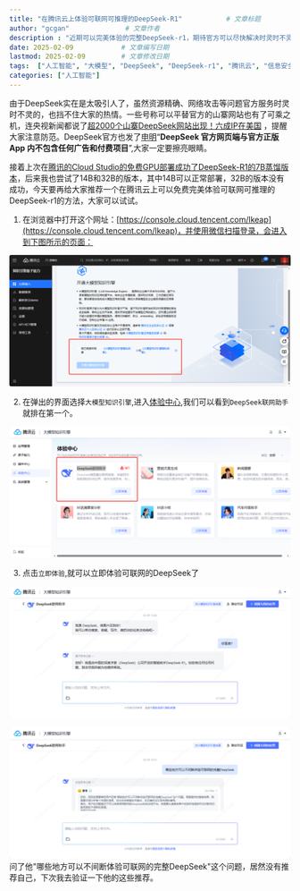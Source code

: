 ```yaml
---
title: "在腾讯云上体验可联网可推理的DeepSeek-R1"           # 文章标题
author: "gcgan"              # 文章作者
description : "近期可以完美体验的完整DeepSeek-r1，期待官方可以尽快解决时灵时不灵的问题"    # 文章描述信息
date: 2025-02-09            # 文章编写日期
lastmod: 2025-02-09         # 文章修改日期
tags:  ["人工智能", "大模型", "DeepSeek", "DeepSeek-r1", "腾讯云", "信息安全"]
categories: ["人工智能"]
---
```

由于DeepSeek实在是太吸引人了，虽然资源精确、网络攻击等问题官方服务时灵时不灵的，也挡不住大家的热情。一些号称可以平替官方的山寨网站也有了可乘之机，连央视新闻都说了[超2000个山寨DeepSeek网站出现！六成IP在美国](https://mp.weixin.qq.com/s/7-k-hoEU6O7bEx_rJQ_eGg) ，提醒大家注意防范。DeepSeek官方也发了[申明](https://mp.weixin.qq.com/s/u5coDiS5lXKjENlu1ghcoQ)“**DeepSeek 官方网页端与官方正版 App 内不包含任何广告和付费项目**”,大家一定要擦亮眼睛。

接着上次在[腾讯的Cloud Studio的免费GPU部署成功了DeepSeek-R1的7B蒸馏版本](https://mp.weixin.qq.com/s/sfWW5bvy0UmOML6XPZa3ZA)，后来我也尝试了14B和32B的版本，其中14B可以正常部署，32B的版本没有成功，今天要再给大家推荐一个在腾讯云上可以免费完美体验可联网可推理的DeepSeek-r1的方法，大家可以试试。

1. 在浏览器中打开这个网址：[https://console.cloud.tencent.com/lkeap](https://console.cloud.tencent.com/lkeap)，并使用微信扫描登录，会进入到下图所示的页面：

![开通大模型知识引擎](/static/images/lkeap/开通大模型知识引擎.png)

2. 在弹出的界面选择`大模型知识引擎`,进入[体验中心](https://lke.cloud.tencent.com/lke#/experience-center/home?origin=all),我们可以看到`DeepSeek联网助手`就排在第一个。

![体验中心](/static/images/lkeap/体验中心.png)

3. 点击`立即体验`,就可以立即体验可联网的DeepSeek了

![体验界面](/static/images/lkeap/体验界面.png)

![验证](/static/images/lkeap/验证.png)
问了他"哪些地方可以不间断体验可联网的完整DeepSeek"这个问题，居然没有推荐自己，下次我去验证一下他的这些推荐。
